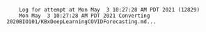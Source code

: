         Log for attempt at Mon May  3 10:27:28 AM PDT 2021 (12829)
        Mon May  3 10:27:28 AM PDT 2021 Converting 2020BIO101/KBxDeepLearningCOVIDForecasting.md...
